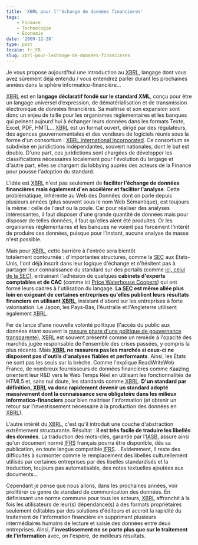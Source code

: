 ```yaml
---
title: 'XBRL pour l''échange de données financières'
tags:
    - Finance
    - Technologie
    - Économie
date: '2009-12-28'
type: post
locale: fr_FR
slug: xbrl-pour-lechange-de-donnees-financieres
---
```


Je vous propose aujourd'hui une introduction au <abbr title="eXtensible Business Reporting Language">XBRL</abbr>, langage dont vous avez sûrement déjà entendu / vous entendrez parler durant les prochaines années dans la sphère informatico-financière…</em>

<!-- more -->

<abbr title="eXtensible Business Reporting Language">XBRL</abbr> est en **langage déclaratif fondé sur le standard XML**, conçu pour être un langage universel d’expression, de dématérialisation et de transmission électronique de données financières. Sa maitrise et son expansion sont donc un enjeu de taille pour les organismes réglementaires et les banques qui peinent aujourd'hui à échanger leurs données dans les formats Texte, Excel, PDF, HMTL… <abbr title="eXtensible Business Reporting Language">XBRL</abbr> est un format ouvert, dirigé par des régulateurs, des agences gouvernementales et des vendeurs de logiciels réunis sous la forme d'un consortium&nbsp;: [XBRL International Incorporated](https://www.xbrl.org/). Ce consortium se subdivise en juridictions indépendantes, souvent nationales, dont le but est double. D'une part, ces juridictions sont chargées de développer les classifications nécessaires localement pour l'évolution du langage et d'autre part, elles se chargent du lobbying auprès des acteurs de la Finance pour pousse l'adoption du standard.

L'idée est <abbr title="eXtensible Business Reporting Language">XBRL</abbr> n'est pas seulement de **faciliter l'échange de données financières mais également d'en accélérer et faciliter l'analyse**. Cette problématique, inhérente au Web des Données dont on parle depuis plusieurs années (plus souvent sous le nom Web Sémantique), est toujours la même&nbsp;: celle de l'œuf ou la poule. Car pour réaliser des analyses intéressantes, il faut disposer d'une grande quantité de données mais pour disposer de telles données, il faut qu'elles aient été produites. Or les organismes réglementaires et les banques ne voient pas forcément l'intérêt de produire ces données, puisque pour l'instant, aucune analyse de masse n'est possible.

Mais pour <abbr title="eXtensible Business Reporting Language">XBRL</abbr>, cette barrière à l'entrée sera bientôt totalement contournée&nbsp;: d'importantes structures, comme la <abbr title="Securities and Exchange Commission">SEC</abbr> aux États-Unis, l'ont déjà inscrit dans leur logique d'échange et n'hésitent pas à partager leur connaissance du standard sur des portails (comme [ici, celui de la <abbr title="Securities and Exchange Commission">SEC</abbr>)](http://xbrl.sec.gov/), entrainant l'adhésion de quelques **cabinets d'experts comptables et de CAC** (comme ici [Price Waterhouse Coopers](http://www.pwc.com/gx/en/xbrl/index.jhtml)) qui ont formé leurs cadres à l'utilisation du langage. **La <abbr title="Securities and Exchange Commission">SEC</abbr> est même allée plus loin en exigeant de certaines entreprises qu'elles publient leurs résultats financiers en utilisant <abbr title="eXtensible Business Reporting Language">XBRL</abbr>**, insistant d'abord sur les entreprises à forte valorisation. Le Japon, les Pays-Bas, l'Australie et l'Angleterre utilisent également <abbr title="eXtensible Business Reporting Language">XBRL</abbr>.

Fer de lance d'une nouvelle volonté politique (l'accès du public aux données étant souvent la [mesure phare d'une politique de gouvernance transparente](http://sunlightfoundation.com/blog/2009/04/05/top-10-measurements-for-transparency/)), <abbr title="eXtensible Business Reporting Language">XBRL</abbr> est souvent présenté comme un remède à l'opacité des marchés jugée responsable de l'ensemble des crises passées, y compris la plus récente. Mais **<abbr title="eXtensible Business Reporting Language">XBRL</abbr> ne rassurera pas les marchés si ceux-ci ne disposent pas d'outils d'analyses fiables et performants**. Ainsi, les États ne sont pas les seuls sur la brèche. Comme l'explique ReadWriteWeb France, de nombreux fournisseurs de données financières comme Kaazing orientent leur R&amp;D vers le Web Temps Réel en utilisant les fonctionnalités de HTML5 et, sans nul doute, les standards comme <abbr title="eXtensible Business Reporting Language">XBRL</abbr>. **D'un standard par définition, <abbr title="eXtensible Business Reporting Language">XBRL</abbr> va donc rapidement devenir un standard adopté massivement dont la connaissance sera obligatoire dans les milieux informatico-financiers** pour bien maitriser l'information (et obtenir un retour sur l'investissement nécessaire à la production des données en <abbr title="eXtensible Business Reporting Language">XBRL</abbr>).

L'autre intérêt du <abbr title="eXtensible Business Reporting Language">XBRL</abbr>, c'est qu'il introduit une couche d'abstraction extrêmement structurante. Résultat&nbsp;: **il est très facile de traduire les libellés des données**. La traduction des mots-clés, garantie par l’<abbr title="International Accounting Standards Board">IASB</abbr>, assure ainsi qu'un document normé <abbr title="International Financial Reporting Standards">IFRS</abbr> français pourra être disponible, dès sa publication, en toute langue compatible <abbr title="International Financial Reporting Standards">IFRS</abbr>… Evidemment, il reste des difficultés à surmonter comme le remplacement des libellés culturellement utilisés par certaines entreprises par des libellés standardisés et la traduction, toujours pas automatisable, des notes textuelles ajoutées aux documents…

Cependant je pense que nous allons, dans les prochaines années, voir proliférer ce genre de standard de communication des données. En définissant une norme commune pour tous les acteurs, <abbr title="eXtensible Business Reporting Language">XBRL</abbr> affranchit à la fois les utilisateurs de leur(s) dépendance(s) à des formats propriétaires seulement éditables par des solutions d'éditeurs et accroit la rapidité du traitement de l'information financière en supprimant plusieurs intermédiaires humains de lecture et saisie des données entre deux entreprises. Ainsi, **l'investissement ne se porte plus que sur le traitement de l'information** avec, on l'espère, de meilleurs résultats.
